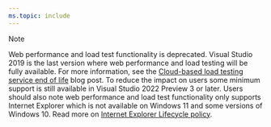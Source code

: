 ```yaml
---
ms.topic: include
---
```

> [!NOTE]
> Web performance and load test functionality is deprecated. Visual Studio 2019 is the last version where web performance and load testing will be fully available. For more information, see the [Cloud-based load testing service end of life](https://devblogs.microsoft.com/devops/cloud-based-load-testing-service-eol/) blog post. To reduce the impact on users some minimum support is still available in Visual Studio 2022 Preview 3 or later. Users should also note web performance and load test functionality only supports Internet Explorer which is not available on Windows 11 and some versions of Windows 10. Read more on [Internet Explorer Lifecycle policy](/lifecycle/faq/internet-explorer-microsoft-edge#what-is-the-lifecycle-policy-for-internet-explorer-).
